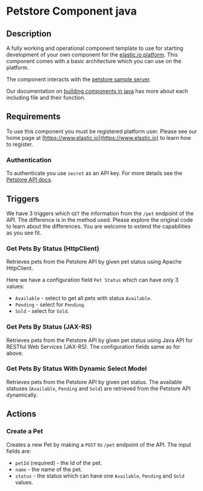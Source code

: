 # Petstore Component java

## Description

A fully working and operational component template to use for starting development of your
own component for the [elastic.io platform](http://www.elastic.io "elastic.io platform").
This component comes with a basic architecture which you can use on the platform.

The component interacts with the [petstore sample server](https://petstore.elastic.io/docs/).

Our documentation on [building components in java](https://docs.elastic.io/guides/building-java-component.html) has more about each including file and their function.

## Requirements

To use this component you must be registered platform user. Please see our home
page at [https://www.elastic.io](https://www.elastic.io) to learn how to register.

### Authentication

To authenticate you use `secret` as an API key. For more details see the
[Petstore API docs](https://petstore.elastic.io/docs/).

## Triggers

We have 3 triggers which `GET` the information from the `/pet` endpoint of the API.
The difference is in the method used. Please explore the original code to learn
about the differences. You are welcome to extend the capabilities as you see fit.

### Get Pets By Status (HttpClient)

Retrieves pets from the Petstore API by given pet status using Apache HttpClient.

Here we have a configuration field `Pet Status` which can have only 3 values:

*   `Available` - select to get all pets with status `Available`.
*   `Pending` - select for `Pending`.
*   `Sold` - select for `Sold`.

### Get Pets By Status (JAX-RS)

Retrieves pets from the Petstore API by given pet status using Java API for
RESTful Web Services (JAX-RS). The configuration fields same as for above.

### Get Pets By Status With Dynamic Select Model

Retrieves pets from the Petstore API by given pet status. The available statuses
(`Available`, `Pending` and `Sold`) are retrieved from the Petstore API dynamically.

## Actions

### Create a Pet

Creates a new Pet by making a `POST` to `/pet` endpoint of the API. The input
fields are:

*   `petId` (required) - the Id of the pet.
*   `name` - the name of the pet.
*   `status` - the status which can have one `Available`, `Pending` and `Sold` values.
